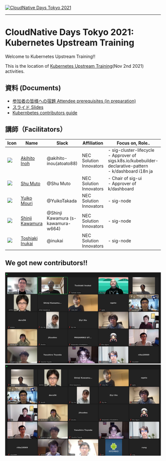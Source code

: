 [![CloudNative Days Tokyo 2021](https://event.cloudnativedays.jp/assets/cndt2021/header_logo-d23520207bf21e1d39494d978f2ff180b769d3e062bdc43703fed1a60a94f26a.png)](https://event.cloudnativedays.jp/cndt2021)

---

# CloudNative Days Tokyo 2021: Kubernetes Upstream Training

Welcome to Kubernetes Upstream Training!!

This is the location of [Kubernetes Upstream Training](https://event.cloudnativedays.jp/cndt2021/hands-on)(Nov 2nd 2021) activities.

## 資料 (Documents)

* [参加者の皆様への宿題 Attendee prerequisites (in preparation)](../assets/attendee-prerequisites.md)
* [スライド Slides](../assets/slide.pdf)
* [Kubernbetes contributors guide](https://github.com/kubernetes/community/tree/master/contributors/guide)

## 講師（Facilitators）

| Icon | Name | Slack | Affiliation | Focus on, Role.. |
| ------------- | ------------- | ------------- | ------------- | ------------- |
|<a href="https://github.com/atoato88"><img src="https://avatars.githubusercontent.com/u/748740?s=50"></a>| <a href="https://github.com/atoato88">Akihito Inoh</a> | @akihito-inou(atoato88) | NEC Solution Innovators | - sig-cluster-lifecycle<br> - Approver of sigs.k8s.io/kubebuilder-declarative-pattern <br> - k/dashboard i18n ja |
|<a href="https://github.com/shu-mutou"><img src="https://avatars.githubusercontent.com/u/12838129?s=50"></a>| <a href="https://github.com/shu-mutou">Shu Muto</a> | @Shu Muto | NEC Solution Innovators | - Chair of sig-ui<br> - Approver of k/dashboard |
|<a href="https://github.com/YuikoTakada"><img src="https://avatars.githubusercontent.com/u/6335296?s=50"></a>| <a href="https://github.com/YuikoTakada">Yuiko Mouri</a> | @YuikoTakada | NEC Solution Innovators | - sig-node |
|<a href="https://github.com/s-kawamura-w664"><img src="https://avatars.githubusercontent.com/u/76156228?s=50"></a>| <a href="https://github.com/s-kawamura-w664">Shinji Kawamura</a> | @Shinji Kawamura (s-kawamura-w664)  | NEC Solution Innovators | - sig-node |
|<a href="https://github.com/t-inu"><img src="https://avatars.githubusercontent.com/u/82919057?s=50"></a>| <a href="https://github.com/t-inu">Toshiaki Inukai</a> | @inukai | NEC Solution Innovators | - sig-node |

## We got new contributors!! 

![group photo 01](images/cndt-2021-01.png) ![group photo 02](images/cndt-2021-02.png)

